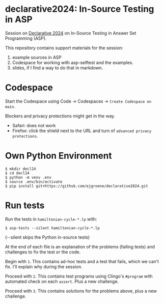 # declarative2024: In-Source Testing in ASP

Session on [Declarative 2024](https://declarative.amsterdam/program) on In-Source Testing in Answer Set Programming (ASP).

This repository contains support materials for the session:

1. example sources in ASP
2. Codespace for working with asp-selftest and the examples.
3. slides, if I find a way to do that in markdown.

# Codespace

Start the Codespace using Code -> Codespaces -> `Create Codespace on main`.

Blockers and privacy protections might get in the way.

 * Safari: does not work
 * Firefox: click the shield next to the URL and turn of `advanced privacy protections`.


# Own Python Environment

    $ mkdir decl24
    $ cd decl24
    $ python -m venv .env
    $ source .env/bin/activate
    $ pip install git+https://github.com/ejgroene/declarative2024.git


# Run tests

Run the tests in `hamiltonian-cycle-*.lp` with:

    $ asp-tests --silent hamiltonian-cycle-*.lp

(--silent skips the Python in-source tests)

At the end of each file is an explanation of the problems (failing tests) and challenges to fix the test or the code.

Begin with `1`.  This contains ad-hoc tests and a test that fails, which we can't fix. I'll explain why during the session.

Proceed with `2`.  This contains test programs using Clingo's `#program` with automated check on each `assert`. Plus a new challenge.

Proceed with `3`.  This contains solutions for the problems above, plus a new challenge.

